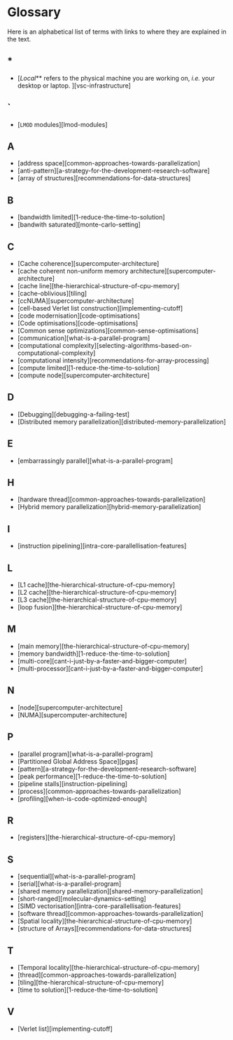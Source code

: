 # Glossary

Here is an alphabetical list of terms with links to where they are explained in the text.

## *

- [*Local*** refers to the physical machine you are working on, _i.e._ your desktop or laptop. ][vsc-infrastructure]

## `

- [`LMOD` modules][lmod-modules]

## A

- [address space][common-approaches-towards-parallelization]
- [anti-pattern][a-strategy-for-the-development-research-software]
- [array of structures][recommendations-for-data-structures]

## B

- [bandwidth limited][1-reduce-the-time-to-solution]
- [bandwith saturated][monte-carlo-setting]

## C

- [Cache coherence][supercomputer-architecture]
- [cache coherent non-uniform memory architecture][supercomputer-architecture]
- [cache line][the-hierarchical-structure-of-cpu-memory]
- [cache-oblivious][tiling]
- [ccNUMA][supercomputer-architecture]
- [cell-based Verlet list construction][implementing-cutoff]
- [code modernisation][code-optimisations]
- [Code optimisations][code-optimisations]
- [Common sense optimizations][common-sense-optimisations]
- [communication][what-is-a-parallel-program]
- [computational complexity][selecting-algorithms-based-on-computational-complexity]
- [computational intensity][recommendations-for-array-processing]
- [compute limited][1-reduce-the-time-to-solution]
- [compute node][supercomputer-architecture]

## D

- [Debugging][debugging-a-failing-test]
- [Distributed memory parallelization][distributed-memory-parallelization]

## E

- [embarrassingly parallel][what-is-a-parallel-program]

## H

- [hardware thread][common-approaches-towards-parallelization]
- [Hybrid memory parallelization][hybrid-memory-parallelization]

## I

- [instruction pipelining][intra-core-parallellisation-features]

## L

- [L1 cache][the-hierarchical-structure-of-cpu-memory]
- [L2 cache][the-hierarchical-structure-of-cpu-memory]
- [L3 cache][the-hierarchical-structure-of-cpu-memory]
- [loop fusion][the-hierarchical-structure-of-cpu-memory]

## M

- [main memory][the-hierarchical-structure-of-cpu-memory]
- [memory bandwidth][1-reduce-the-time-to-solution]
- [multi-core][cant-i-just-by-a-faster-and-bigger-computer]
- [multi-processor][cant-i-just-by-a-faster-and-bigger-computer]

## N

- [node][supercomputer-architecture]
- [NUMA][supercomputer-architecture]

## P

- [parallel program][what-is-a-parallel-program]
- [Partitioned Global Address Space][pgas]
- [pattern][a-strategy-for-the-development-research-software]
- [peak performance][1-reduce-the-time-to-solution]
- [pipeline stalls][instruction-pipelining]
- [process][common-approaches-towards-parallelization]
- [profiling][when-is-code-optimized-enough]

## R

- [registers][the-hierarchical-structure-of-cpu-memory]

## S

- [sequential][what-is-a-parallel-program]
- [serial][what-is-a-parallel-program]
- [shared memory parallelization][shared-memory-parallelization]
- [short-ranged][molecular-dynamics-setting]
- [SIMD vectorisation][intra-core-parallellisation-features]
- [software thread][common-approaches-towards-parallelization]
- [Spatial locality][the-hierarchical-structure-of-cpu-memory]
- [structure of Arrays][recommendations-for-data-structures]

## T

- [Temporal locality][the-hierarchical-structure-of-cpu-memory]
- [thread][common-approaches-towards-parallelization]
- [tiling][the-hierarchical-structure-of-cpu-memory]
- [time to solution][1-reduce-the-time-to-solution]

## V

- [Verlet list][implementing-cutoff]
